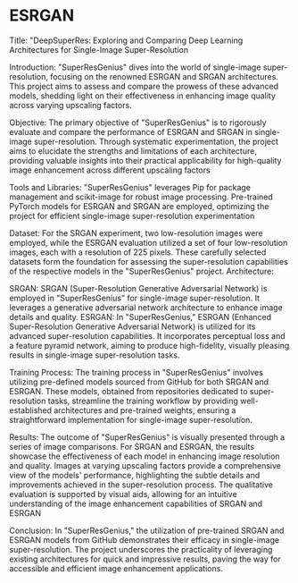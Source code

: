 # ESRGAN

Title: "DeepSuperRes: Exploring and Comparing Deep Learning Architectures for Single-Image Super-Resolution

Introduction:
"SuperResGenius" dives into the world of single-image super-resolution, focusing on the renowned ESRGAN and SRGAN architectures. This project aims to assess and compare the prowess of these advanced models, shedding light on their effectiveness in enhancing image quality across varying upscaling factors.

Objective:
The primary objective of "SuperResGenius" is to rigorously evaluate and compare the performance of ESRGAN and SRGAN in single-image super-resolution. Through systematic experimentation, the project aims to elucidate the strengths and limitations of each architecture, providing valuable insights into their practical applicability for high-quality image enhancement across different upscaling factors

Tools and Libraries:
 "SuperResGenius" leverages Pip for package management and scikit-image for robust image processing. Pre-trained PyTorch models for ESRGAN and SRGAN are employed, optimizing the project for efficient single-image super-resolution experimentation

Dataset:
 For the SRGAN experiment, two low-resolution images were employed, while the ESRGAN evaluation utilized a set of four low-resolution images, each with a resolution of 225 pixels. These carefully selected datasets form the foundation for assessing the super-resolution capabilities of the respective models in the "SuperResGenius" project.
Architecture:

SRGAN: SRGAN (Super-Resolution Generative Adversarial Network) is employed in "SuperResGenius" for single-image super-resolution. It leverages a generative adversarial network architecture to enhance image details and quality.
ESRGAN: In "SuperResGenius," ESRGAN (Enhanced Super-Resolution Generative Adversarial Network) is utilized for its advanced super-resolution capabilities. It incorporates perceptual loss and a feature pyramid network, aiming to produce high-fidelity, visually pleasing results in single-image super-resolution tasks.

Training Process: 
The training process in "SuperResGenius" involves utilizing pre-defined models sourced from GitHub for both SRGAN and ESRGAN. These models, obtained from repositories dedicated to super-resolution tasks, streamline the training workflow by providing well-established architectures and pre-trained weights, ensuring a straightforward implementation for single-image super-resolution.

Results:
 The outcome of "SuperResGenius" is visually presented through a series of image comparisons. For SRGAN and ESRGAN, the results showcase the effectiveness of each model in enhancing image resolution and quality. Images at varying upscaling factors provide a comprehensive view of the models' performance, highlighting the subtle details and improvements achieved in the super-resolution process. The qualitative evaluation is supported by visual aids, allowing for an intuitive understanding of the image enhancement capabilities of SRGAN and ESRGAN

Conclusion:
 In "SuperResGenius," the utilization of pre-trained SRGAN and ESRGAN models from GitHub demonstrates their efficacy in single-image super-resolution. The project underscores the practicality of leveraging existing architectures for quick and impressive results, paving the way for accessible and efficient image enhancement applications.
